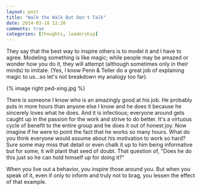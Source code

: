 ```yaml
---
layout: post
title: "Walk the Walk But Don't Talk"
date: 2014-03-18 12:28
comments: true
categories: [thoughts, leadership]
---
```

They say that the best way to inspire others is to model it and I have to agree.
Modeling something is like magic; while people may be amazed or wonder how you
do it, they will attempt (although sometimes only in their minds) to imitate.
(Yes, I know Penn & Teller do a great job of explaining magic to us...so let's
not breakdown my analogy too far).

{% image right ped-xing.jpg %}

There is someone I know who is an amazingly good at his job. He probably puts in
more hours than anyone else I know and he does it because he sincerely loves
what he does. And it is infectious; everyone around gets caught up in the
passion for the work and strive to do better. It's a virtuous cycle of benefit
to the entire group and he does it out of honest joy. Now imagine if he were to
point the fact that he works so many hours. What do you think everyone would
assume about his motivation to work so hard? Sure some may miss that detail or
even chalk it up to him being informative but for some, it will plant that seed
of doubt. That question of, "Does he do this just so he can hold himself up for
doing it?"

When you live out a behavior, you inspire those around you. But when you speak
of it, even if only to inform and truly not to brag, you lessen the effect of
that example.
